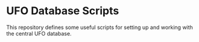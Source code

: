# UFO Database Scripts

This repository defines some useful scripts for setting up and working with the 
central UFO database.
